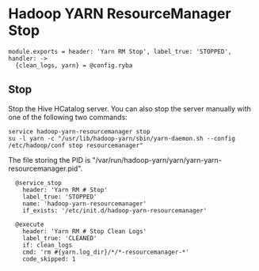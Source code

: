 
# Hadoop YARN ResourceManager Stop

    module.exports = header: 'Yarn RM Stop', label_true: 'STOPPED', handler: ->
      {clean_logs, yarn} = @config.ryba
    
## Stop

Stop the Hive HCatalog server. You can also stop the server manually with one of
the following two commands:

```
service hadoop-yarn-resourcemanager stop
su -l yarn -c "/usr/lib/hadoop-yarn/sbin/yarn-daemon.sh --config /etc/hadoop/conf stop resourcemanager"
```

The file storing the PID is "/var/run/hadoop-yarn/yarn/yarn-yarn-resourcemanager.pid".

      @service_stop
        header: 'Yarn RM # Stop'
        label_true: 'STOPPED'
        name: 'hadoop-yarn-resourcemanager'
        if_exists: '/etc/init.d/hadoop-yarn-resourcemanager'

      @execute
        header: 'Yarn RM # Stop Clean Logs'
        label_true: 'CLEANED'
        if: clean_logs
        cmd: 'rm #{yarn.log_dir}/*/*-resourcemanager-*'
        code_skipped: 1
